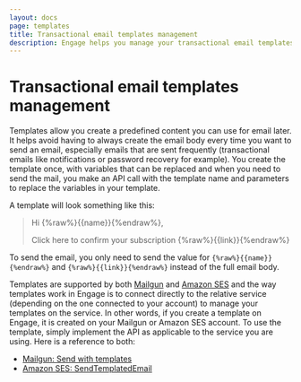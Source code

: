 ```yaml
---
layout: docs
page: templates
title: Transactional email templates management
description: Engage helps you manage your transactional email templates so that you can make changes to emails you send without making changes to your code.
---
```


# Transactional email templates management

Templates allow you create a predefined content you can use for email later. It helps avoid having to always create the email body every time you want to send an email, especially emails that are sent frequently (transactional emails like notifications or password recovery for example). You create the template once, with variables that can be replaced and when you need to send the mail, you make an API call with the template name and parameters to replace the variables in your template.

A template will look something like this:

> Hi {%raw%}{{name}}{%endraw%},
>
> Click here to confirm your subscription {%raw%}{{link}}{%endraw%}

To send the email, you only need to send the value for `{%raw%}{{name}}{%endraw%}` and `{%raw%}{{link}}{%endraw%}` instead of the full email body. 

Templates are supported by both [Mailgun](https://documentation.mailgun.com/en/latest/user_manual.html#templates) and [Amazon SES](https://aws.amazon.com/blogs/messaging-and-targeting/introducing-email-templates-and-bulk-sending/) and the way templates work in Engage is to connect directly to the relative service (depending on the one connected to your account) to manage your templates on the service. In other words, if you create a template on Engage, it is created on your Mailgun or Amazon SES account. To use the template, simply implement the API as applicable to the service you are using. Here is a reference to both:

- [Mailgun: Send with templates](https://documentation.mailgun.com/en/latest/user_manual.html#templates)
- [Amazon SES: SendTemplatedEmail](https://docs.aws.amazon.com/ses/latest/APIReference/API_SendTemplatedEmail.html)
